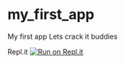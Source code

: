 # my_first_app
My first app
Lets crack it buddies

Repl.it
[![Run on Repl.it](https://repl.it/badge/github/DebjyotiRay/my_first_app)](https://repl.it/github/DebjyotiRay/my_first_app)
